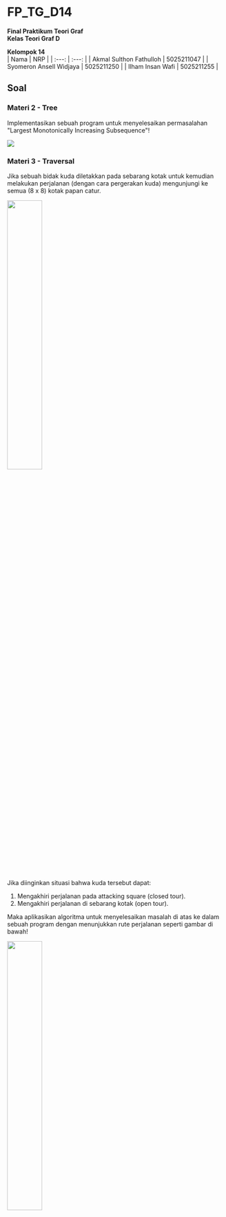 # FP_TG_D14
**Final Praktikum Teori Graf**  
**Kelas Teori Graf D**  

**Kelompok 14**  
| Nama | NRP |
| :---: | :---: |
| Akmal Sulthon Fathulloh | 5025211047 |
| Syomeron Ansell Widjaya | 5025211250 |
| Ilham Insan Wafi | 5025211255 |

## Soal

### Materi 2 - Tree
Implementasikan sebuah program untuk menyelesaikan permasalahan "Largest Monotonically Increasing Subsequence"!

<img src="https://github.com/afsulthon/FP_TG_D14/assets/107914177/5a7b1133-525c-4b21-80db-7cde2c05bfe0">

### Materi 3 - Traversal
Jika sebuah bidak kuda diletakkan pada sebarang kotak untuk kemudian melakukan perjalanan (dengan cara pergerakan kuda) mengunjungi ke semua (8 x 8) kotak papan catur.

<img src="https://github.com/afsulthon/FP_TG_D14/assets/107914177/1fbe757f-009d-489a-aebf-fc8d42fb0591" width="40%">

Jika diinginkan situasi bahwa kuda tersebut dapat:
1. Mengakhiri perjalanan pada attacking square (closed tour).
2. Mengakhiri perjalanan di sebarang kotak (open tour).

Maka aplikasikan algoritma untuk menyelesaikan masalah di atas ke dalam sebuah program dengan menunjukkan rute perjalanan seperti gambar di bawah!

<img src="https://github.com/afsulthon/FP_TG_D14/assets/107914177/037e46c4-70bc-40f5-85c9-38332410a63d" width="40%">
